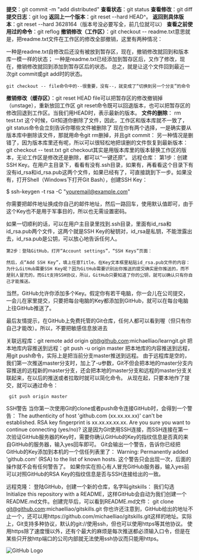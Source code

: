**提交**：git commit -m "add distributed"
**查看状态**：git status
**查看修改**：git diff
**提交日志**：git log
**返回上一个版本**：git reset --hard HEAD^。
**返回到具体版本**：git reset --hard 3628164（版本号没必要写全，前几位就可以）
**查看之前使用过的命令**：git reflog
**撤销修改（工作区）**：git checkout -- readme.txt意思就是，把readme.txt文件在工作区的修改全部撤销，这里有两种情况：

  一种是readme.txt自修改后还没有被放到暂存区，现在，撤销修改就回到和版本库一模一样的状态；
  一种是readme.txt已经添加到暂存区后，又作了修改，现在，撤销修改就回到添加到暂存区后的状态。
总之，就是让这个文件回到最近一次git commit或git add时的状态。



	git checkout -- file命令中的--很重要，没有--，就变成了“切换到另一个分支”的命令
**撤销修改（缓存区）**：git reset HEAD file可以把暂存区的修改撤销掉（unstage），重新放回工作区
git reset命令既可以回退版本，也可以把暂存区的修改回退到工作区。当我们用HEAD时，表示最新的版本。
**文件的删除**：
	rm test.txt
	这个时候，Git知道你删除了文件，因此，工作区和版本库就不一致了，git status命令会立刻告诉你哪些文件被删除了
	现在你有两个选择，一是确实要从版本库中删除该文件，那就用命令git rm删掉，并且git commit：
	另一种情况是删错了，因为版本库里还有呢，所以可以很轻松地把误删的文件恢复到最新版本：
		git checkout -- test.txt
		git checkout其实是用版本库里的版本替换工作区的版本，无论工作区是修改还是删除，都可以“一键还原”。
远程仓库：
	第1步：创建SSH Key。在用户主目录下，看看有没有.ssh目录，如果有，再看看这个目录下有没有id_rsa和id_rsa.pub这两个文件，如果已经有了，可直接跳到下一步。如果没有，打开Shell（Windows下打开Git Bash），创建SSH Key：

$ ssh-keygen -t rsa -C "youremail@example.com"

你需要把邮件地址换成你自己的邮件地址，然后一路回车，使用默认值即可，由于这个Key也不是用于军事目的，所以也无需设置密码。

如果一切顺利的话，可以在用户主目录里找到.ssh目录，里面有id_rsa和id_rsa.pub两个文件，这两个就是SSH Key的秘钥对，id_rsa是私钥，不能泄露出去，id_rsa.pub是公钥，可以放心地告诉任何人。

	第2步：登陆GitHub，打开“Account settings”，“SSH Keys”页面：

	然后，点“Add SSH Key”，填上任意Title，在Key文本框里粘贴id_rsa.pub文件的内容：
	为什么GitHub需要SSH Key呢？因为GitHub需要识别出你推送的提交确实是你推送的，而不是别人冒充的，而Git支持SSH协议，所以，GitHub只要知道了你的公钥，就可以确认只有你自己才能推送。

当然，GitHub允许你添加多个Key。假定你有若干电脑，你一会儿在公司提交，一会儿在家里提交，只要把每台电脑的Key都添加到GitHub，就可以在每台电脑上往GitHub推送了。

最后友情提示，在GitHub上免费托管的Git仓库，任何人都可以看到喔（但只有你自己才能改）。所以，不要把敏感信息放进去

关联远程库：git remote add origin git@github.com:michaelliao/learngit.git
把本地库内容推送到远程：git push -u origin master
	把本地库的内容推送到远程，用git push命令，实际上是把当前分支master推送到远程。
	由于远程库是空的，我们第一次推送master分支时，加上了-u参数，Git不但会把本地的master分支内容推送的远程新的master分支，还会把本地的master分支和远程的master分支关联起来，在以后的推送或者拉取时就可以简化命令。
	从现在起，只要本地作了提交，就可以通过命令：
	
	 git push origin master

SSH警告
	当你第一次使用Git的clone或者push命令连接GitHub时，会得到一个警告：
	The authenticity of host 'github.com (xx.xx.xx.xx)' can't be established.
	RSA key fingerprint is xx.xx.xx.xx.xx.
	Are you sure you want to continue connecting (yes/no)?
	这是因为Git使用SSH连接，而SSH连接在第一次验证GitHub服务器的Key时，需要你确认GitHub的Key的指纹信息是否真的来自GitHub的服务器，输入yes回车即可。
	Git会输出一个警告，告诉你已经把GitHub的Key添加到本机的一个信任列表里了：
	Warning: Permanently added 'github.com' (RSA) to the list of known hosts.
	这个警告只会出现一次，后面的操作就不会有任何警告了。
	如果你实在担心有人冒充GitHub服务器，输入yes前可以对照GitHub的RSA Key的指纹信息是否与SSH连接给出的一致。

远程克隆：
登陆GitHub，创建一个新的仓库，名字叫gitskills：
我们勾选Initialize this repository with a README，这样GitHub会自动为我们创建一个README.md文件。创建完毕后，可以看到README.md文件：
 git clone git@github.com:michaelliao/gitskills.git
你也许还注意到，GitHub给出的地址不止一个，还可以用https://github.com/michaelliao/gitskills.git这样的地址。实际上，Git支持多种协议，默认的git://使用ssh，但也可以使用https等其他协议。
使用https除了速度慢以外，还有个最大的麻烦是每次推送都必须输入口令，但是在某些只开放http端口的公司内部就无法使用ssh协议而只能用https。



![GitHub Logo](/home/bxp/图片/选区_004.png)